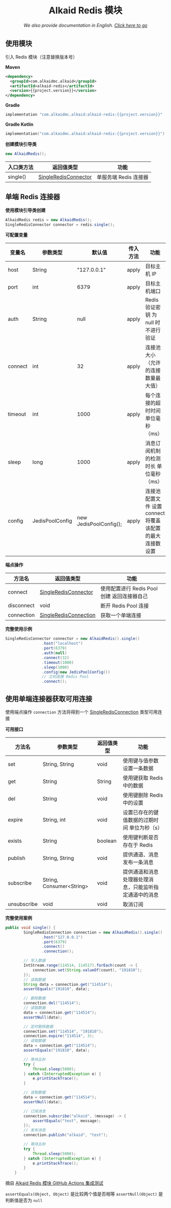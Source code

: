 <h1 align="center">Alkaid Redis 模块</h1>
<h6 align="center">We also provide documentation in English. <a href="../#/">Click here to go</a></h6>

## 使用模块

引入 Redis 模块（注意替换版本号）

**Maven**

```xml
<dependency>
  <groupId>com.alkaidmc.alkaid</groupId>
  <artifactId>alkaid-redis</artifactId>
  <version>{{project.version}}</version>
</dependency>
```

**Gradle**

```groovy
implementation "com.alkaidmc.alkaid:alkaid-redis:{{project.version}}"
```

**Gradle Kotlin**

```kotlin
implementation("com.alkaidmc.alkaid:alkaid-redis:{{project.version}}")
```

**创建模块引导类**

```java
new AlkaidRedis();
```

| 入口类方法 | 返回值类型                                                   | 功能                  |
| ---------- | ------------------------------------------------------------ | --------------------- |
| single()   | [SingleRedisConnector](https://github.com/AlkaidMC/alkaid/blob/main/alkaid-redis/src/main/java/com/alkaidmc/alkaid/redis/SingleRedisConnector.java) | 单服务端 Redis 连接器 |



## 单端 Redis 连接器

**使用模块引导类创建**

```java
AlkaidRedis redis = new AlkaidRedis();
SingleRedisConnector connector = redis.single();
```

**可配置变量**

| 变量名  | 参数类型        | 默认值                 | 传入方法 | 功能                                                     |
| ------- | --------------- | ---------------------- | -------- | -------------------------------------------------------- |
| host    | String          | "127.0.0.1"            | apply    | 目标主机 IP                                              |
| port    | int             | 6379                   | apply    | 目标主机端口                                             |
| auth    | String          | null                   | apply    | Redis 验证密钥 为 null 时不进行验证                      |
| connect | int             | 32                     | apply    | 连接池大小（允许的连接数量最大值）                       |
| timeout | int             | 1000                   | apply    | 每个连接的超时时间 单位毫秒（ms）                        |
| sleep   | long            | 1000                   | apply    | 消息订阅机制的检测时长 单位毫秒（ms）                    |
| config  | JedisPoolConfig | new JedisPoolConfig(); | apply    | 连接池配置文件 设置 connect 将覆盖该配置的最大连接数设置 |

**端点操作**

| 方法名     | 返回值类型                                                   | 功能                                        |
| ---------- | ------------------------------------------------------------ | ------------------------------------------- |
| connect    | [SingleRedisConnector](https://github.com/AlkaidMC/alkaid/blob/main/alkaid-redis/src/main/java/com/alkaidmc/alkaid/redis/SingleRedisConnector.java) | 使用配置进行 Redis Pool 创建 返回连接器自己 |
| disconnect | void                                                         | 断开 Redis Pool 连接                        |
| connection | [SingleRedisConnection](https://github.com/AlkaidMC/alkaid/blob/main/alkaid-redis/src/main/java/com/alkaidmc/alkaid/redis/SingleRedisConnection.java) | 获取一个单端连接                            |

**完整使用示例**

```java
SingleRedisConnector connector = new AlkaidRedis().single()
                .host("localhost")
                .port(6379)
                .auth(null)
                .connect(32)
                .timeout(1000)
                .sleep(1000)
                .config(new JedisPoolConfig())
    			// 立刻连接 Redis Pool
    			.connect();
```



## 使用单端连接器获取可用连接

使用端点操作 `connection` 方法将得到一个 [SingleRedisConnection](https://github.com/AlkaidMC/alkaid/blob/main/alkaid-redis/src/main/java/com/alkaidmc/alkaid/redis/SingleRedisConnection.java) 类型可用连接

**可用接口**

| 方法名      | 参数类型                   | 返回值类型 | 功能                                                   |
| ----------- | -------------------------- | ---------- | ------------------------------------------------------ |
| set         | String, String             | void       | 使用键与值参数设置一条数据                             |
| get         | String                     | String     | 使用键获取 Redis 中的数据                              |
| del         | String                     | void       | 使用键删除 Redis 中的设置                              |
| expire      | String, int                | void       | 设置已存在的键值数据的过期时间 单位为秒（s）           |
| exists      | String                     | boolean    | 使用键判断是否存在于 Redis                             |
| publish     | String, String             | void       | 提供通道、消息发布一条消息                             |
| subscribe   | String, Consumer\<String\> | void       | 提供通道和消息处理器处理消息，只能监听指定通道中的消息 |
| unsubscribe | void                       | void       | 取消订阅                                               |

**完整使用案例**

```java
public void single() {
        SingleRedisConnection connection = new AlkaidRedis().single()
                .host("127.0.0.1")
                .port(6379)
                .connect()
                .connection();

        // 写入数据
        IntStream.range(114514, 114517).forEach(count -> {
            connection.set(String.valueOf(count), "191810");
        });
        // 读取数据
        String data = connection.get("114514");
        assertEquals("191810", data);

        // 删除数据
        connection.del("114514");
        // 读取数据
        data = connection.get("114514");
        assertNull(data);

        // 定时删除数据
        connection.set("114514", "191810");
        connection.expire("114514", 3);
        // 读取数据
        data = connection.get("114514");
        assertEquals("191810", data);

        // 等待五秒
        try {
            Thread.sleep(5000);
        } catch (InterruptedException e) {
            e.printStackTrace();
        }

        // 读取数据
        data = connection.get("114514");
        assertNull(data);

        // 订阅消息
        connection.subscribe("alkaid", (message) -> {
            assertEquals("test", message);
        });
        // 发布消息
        connection.publish("alkaid", "test");

        // 等待五秒
        try {
            Thread.sleep(5000);
        } catch (InterruptedException e) {
            e.printStackTrace();
        }
    }
```

摘自 [Alkaid Redis 模块 GitHub Actions 集成测试](https://github.com/AlkaidMC/alkaid/blob/main/alkaid-redis/src/test/java/com/alkaidmc/alkaid/redis/AlkaidRedisTest.java) 

 `assertEquals(Object, Object)` 是比较两个值是否相等 `assertNull(Object)` 是判断值是否为 `null`